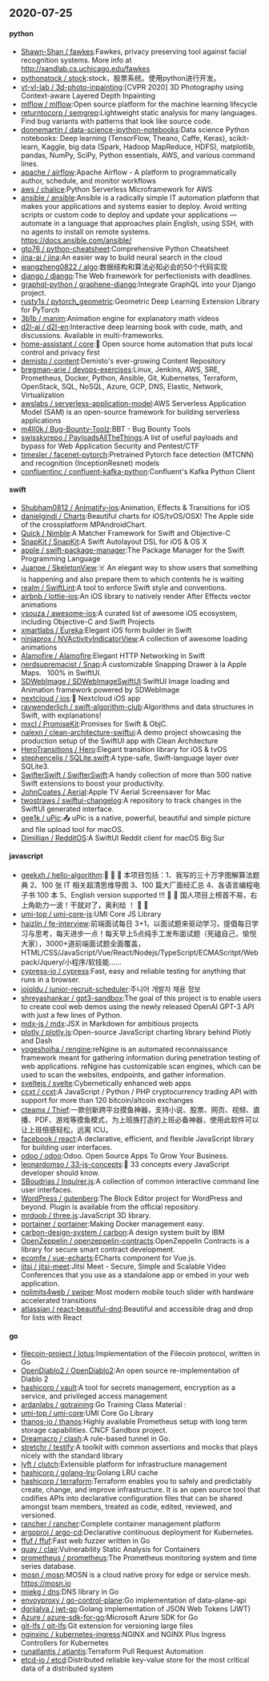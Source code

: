 ## 2020-07-25

#### python
* [Shawn-Shan / fawkes](https://github.com/Shawn-Shan/fawkes):Fawkes, privacy preserving tool against facial recognition systems. More info at http://sandlab.cs.uchicago.edu/fawkes
* [pythonstock / stock](https://github.com/pythonstock/stock):stock，股票系统。使用python进行开发。
* [vt-vl-lab / 3d-photo-inpainting](https://github.com/vt-vl-lab/3d-photo-inpainting):[CVPR 2020] 3D Photography using Context-aware Layered Depth Inpainting
* [mlflow / mlflow](https://github.com/mlflow/mlflow):Open source platform for the machine learning lifecycle
* [returntocorp / semgrep](https://github.com/returntocorp/semgrep):Lightweight static analysis for many languages. Find bug variants with patterns that look like source code.
* [donnemartin / data-science-ipython-notebooks](https://github.com/donnemartin/data-science-ipython-notebooks):Data science Python notebooks: Deep learning (TensorFlow, Theano, Caffe, Keras), scikit-learn, Kaggle, big data (Spark, Hadoop MapReduce, HDFS), matplotlib, pandas, NumPy, SciPy, Python essentials, AWS, and various command lines.
* [apache / airflow](https://github.com/apache/airflow):Apache Airflow - A platform to programmatically author, schedule, and monitor workflows
* [aws / chalice](https://github.com/aws/chalice):Python Serverless Microframework for AWS
* [ansible / ansible](https://github.com/ansible/ansible):Ansible is a radically simple IT automation platform that makes your applications and systems easier to deploy. Avoid writing scripts or custom code to deploy and update your applications — automate in a language that approaches plain English, using SSH, with no agents to install on remote systems. https://docs.ansible.com/ansible/
* [gto76 / python-cheatsheet](https://github.com/gto76/python-cheatsheet):Comprehensive Python Cheatsheet
* [jina-ai / jina](https://github.com/jina-ai/jina):An easier way to build neural search in the cloud
* [wangzheng0822 / algo](https://github.com/wangzheng0822/algo):数据结构和算法必知必会的50个代码实现
* [django / django](https://github.com/django/django):The Web framework for perfectionists with deadlines.
* [graphql-python / graphene-django](https://github.com/graphql-python/graphene-django):Integrate GraphQL into your Django project.
* [rusty1s / pytorch_geometric](https://github.com/rusty1s/pytorch_geometric):Geometric Deep Learning Extension Library for PyTorch
* [3b1b / manim](https://github.com/3b1b/manim):Animation engine for explanatory math videos
* [d2l-ai / d2l-en](https://github.com/d2l-ai/d2l-en):Interactive deep learning book with code, math, and discussions. Available in multi-frameworks.
* [home-assistant / core](https://github.com/home-assistant/core):🏡
Open source home automation that puts local control and privacy first
* [demisto / content](https://github.com/demisto/content):Demisto's ever-growing Content Repository
* [bregman-arie / devops-exercises](https://github.com/bregman-arie/devops-exercises):Linux, Jenkins, AWS, SRE, Prometheus, Docker, Python, Ansible, Git, Kubernetes, Terraform, OpenStack, SQL, NoSQL, Azure, GCP, DNS, Elastic, Network, Virtualization
* [awslabs / serverless-application-model](https://github.com/awslabs/serverless-application-model):AWS Serverless Application Model (SAM) is an open-source framework for building serverless applications
* [m4ll0k / Bug-Bounty-Toolz](https://github.com/m4ll0k/Bug-Bounty-Toolz):BBT - Bug Bounty Tools
* [swisskyrepo / PayloadsAllTheThings](https://github.com/swisskyrepo/PayloadsAllTheThings):A list of useful payloads and bypass for Web Application Security and Pentest/CTF
* [timesler / facenet-pytorch](https://github.com/timesler/facenet-pytorch):Pretrained Pytorch face detection (MTCNN) and recognition (InceptionResnet) models
* [confluentinc / confluent-kafka-python](https://github.com/confluentinc/confluent-kafka-python):Confluent's Kafka Python Client

#### swift
* [Shubham0812 / Animatify-ios](https://github.com/Shubham0812/Animatify-ios):Animation, Effects & Transitions for iOS
* [danielgindi / Charts](https://github.com/danielgindi/Charts):Beautiful charts for iOS/tvOS/OSX! The Apple side of the crossplatform MPAndroidChart.
* [Quick / Nimble](https://github.com/Quick/Nimble):A Matcher Framework for Swift and Objective-C
* [SnapKit / SnapKit](https://github.com/SnapKit/SnapKit):A Swift Autolayout DSL for iOS & OS X
* [apple / swift-package-manager](https://github.com/apple/swift-package-manager):The Package Manager for the Swift Programming Language
* [Juanpe / SkeletonView](https://github.com/Juanpe/SkeletonView):☠️
An elegant way to show users that something is happening and also prepare them to which contents he is waiting
* [realm / SwiftLint](https://github.com/realm/SwiftLint):A tool to enforce Swift style and conventions.
* [airbnb / lottie-ios](https://github.com/airbnb/lottie-ios):An iOS library to natively render After Effects vector animations
* [vsouza / awesome-ios](https://github.com/vsouza/awesome-ios):A curated list of awesome iOS ecosystem, including Objective-C and Swift Projects
* [xmartlabs / Eureka](https://github.com/xmartlabs/Eureka):Elegant iOS form builder in Swift
* [ninjaprox / NVActivityIndicatorView](https://github.com/ninjaprox/NVActivityIndicatorView):A collection of awesome loading animations
* [Alamofire / Alamofire](https://github.com/Alamofire/Alamofire):Elegant HTTP Networking in Swift
* [nerdsupremacist / Snap](https://github.com/nerdsupremacist/Snap):A customizable Snapping Drawer à la Apple Maps.   100% in SwiftUI.
* [SDWebImage / SDWebImageSwiftUI](https://github.com/SDWebImage/SDWebImageSwiftUI):SwiftUI Image loading and Animation framework powered by SDWebImage
* [nextcloud / ios](https://github.com/nextcloud/ios):📱
Nextcloud iOS app
* [raywenderlich / swift-algorithm-club](https://github.com/raywenderlich/swift-algorithm-club):Algorithms and data structures in Swift, with explanations!
* [mxcl / PromiseKit](https://github.com/mxcl/PromiseKit):Promises for Swift & ObjC.
* [nalexn / clean-architecture-swiftui](https://github.com/nalexn/clean-architecture-swiftui):A demo project showcasing the production setup of the SwiftUI app with Clean Architecture
* [HeroTransitions / Hero](https://github.com/HeroTransitions/Hero):Elegant transition library for iOS & tvOS
* [stephencelis / SQLite.swift](https://github.com/stephencelis/SQLite.swift):A type-safe, Swift-language layer over SQLite3.
* [SwifterSwift / SwifterSwift](https://github.com/SwifterSwift/SwifterSwift):A handy collection of more than 500 native Swift extensions to boost your productivity.
* [JohnCoates / Aerial](https://github.com/JohnCoates/Aerial):Apple TV Aerial Screensaver for Mac
* [twostraws / swiftui-changelog](https://github.com/twostraws/swiftui-changelog):A repository to track changes in the SwiftUI generated interface.
* [gee1k / uPic](https://github.com/gee1k/uPic):📤
uPic is a native, powerful, beautiful and simple picture and file upload tool for macOS.
* [Dimillian / RedditOS](https://github.com/Dimillian/RedditOS):A SwiftUI Reddit client for macOS Big Sur

#### javascript
* [geekxh / hello-algorithm](https://github.com/geekxh/hello-algorithm):🙈
🙉
🙊
本项目包括：1、我写的三十万字图解算法题典 2、100 张 IT 相关超清思维导图 3、100 篇大厂面经汇总 4、各语言编程电子书 100 本 5、English version supported !!!
🚀
🚀
国人项目上榜首不易，右上角助力一波！干就对了，奥利给 ！
🚀
🚀
* [umi-top / umi-core-js](https://github.com/umi-top/umi-core-js):UMI Core JS Library
* [haizlin / fe-interview](https://github.com/haizlin/fe-interview):前端面试每日 3+1，以面试题来驱动学习，提倡每日学习与思考，每天进步一点！每天早上5点纯手工发布面试题（死磕自己，愉悦大家），3000+道前端面试题全面覆盖，HTML/CSS/JavaScript/Vue/React/Nodejs/TypeScript/ECMAScritpt/Webpack/Jquery/小程序/软技能……
* [cypress-io / cypress](https://github.com/cypress-io/cypress):Fast, easy and reliable testing for anything that runs in a browser.
* [jojoldu / junior-recruit-scheduler](https://github.com/jojoldu/junior-recruit-scheduler):주니어 개발자 채용 정보
* [shreyashankar / gpt3-sandbox](https://github.com/shreyashankar/gpt3-sandbox):The goal of this project is to enable users to create cool web demos using the newly released OpenAI GPT-3 API with just a few lines of Python.
* [mdx-js / mdx](https://github.com/mdx-js/mdx):JSX in Markdown for ambitious projects
* [plotly / plotly.js](https://github.com/plotly/plotly.js):Open-source JavaScript charting library behind Plotly and Dash
* [yogeshojha / rengine](https://github.com/yogeshojha/rengine):reNgine is an automated reconnaissance framework meant for gathering information during penetration testing of web applications. reNgine has customizable scan engines, which can be used to scan the websites, endpoints, and gather information.
* [sveltejs / svelte](https://github.com/sveltejs/svelte):Cybernetically enhanced web apps
* [ccxt / ccxt](https://github.com/ccxt/ccxt):A JavaScript / Python / PHP cryptocurrency trading API with support for more than 120 bitcoin/altcoin exchanges
* [cteamx / Thief](https://github.com/cteamx/Thief):一款创新跨平台摸鱼神器，支持小说、股票、网页、视频、直播、PDF、游戏等摸鱼模式，为上班族打造的上班必备神器，使用此软件可以让上班倍感轻松，远离 ICU。
* [facebook / react](https://github.com/facebook/react):A declarative, efficient, and flexible JavaScript library for building user interfaces.
* [odoo / odoo](https://github.com/odoo/odoo):Odoo. Open Source Apps To Grow Your Business.
* [leonardomso / 33-js-concepts](https://github.com/leonardomso/33-js-concepts):📜
33 concepts every JavaScript developer should know.
* [SBoudrias / Inquirer.js](https://github.com/SBoudrias/Inquirer.js):A collection of common interactive command line user interfaces.
* [WordPress / gutenberg](https://github.com/WordPress/gutenberg):The Block Editor project for WordPress and beyond. Plugin is available from the official repository.
* [mrdoob / three.js](https://github.com/mrdoob/three.js):JavaScript 3D library.
* [portainer / portainer](https://github.com/portainer/portainer):Making Docker management easy.
* [carbon-design-system / carbon](https://github.com/carbon-design-system/carbon):A design system built by IBM
* [OpenZeppelin / openzeppelin-contracts](https://github.com/OpenZeppelin/openzeppelin-contracts):OpenZeppelin Contracts is a library for secure smart contract development.
* [ecomfe / vue-echarts](https://github.com/ecomfe/vue-echarts):ECharts component for Vue.js.
* [jitsi / jitsi-meet](https://github.com/jitsi/jitsi-meet):Jitsi Meet - Secure, Simple and Scalable Video Conferences that you use as a standalone app or embed in your web application.
* [nolimits4web / swiper](https://github.com/nolimits4web/swiper):Most modern mobile touch slider with hardware accelerated transitions
* [atlassian / react-beautiful-dnd](https://github.com/atlassian/react-beautiful-dnd):Beautiful and accessible drag and drop for lists with React

#### go
* [filecoin-project / lotus](https://github.com/filecoin-project/lotus):Implementation of the Filecoin protocol, written in Go
* [OpenDiablo2 / OpenDiablo2](https://github.com/OpenDiablo2/OpenDiablo2):An open source re-implementation of Diablo 2
* [hashicorp / vault](https://github.com/hashicorp/vault):A tool for secrets management, encryption as a service, and privileged access management
* [ardanlabs / gotraining](https://github.com/ardanlabs/gotraining):Go Training Class Material :
* [umi-top / umi-core](https://github.com/umi-top/umi-core):UMI Core Go Library
* [thanos-io / thanos](https://github.com/thanos-io/thanos):Highly available Prometheus setup with long term storage capabilities. CNCF Sandbox project.
* [Dreamacro / clash](https://github.com/Dreamacro/clash):A rule-based tunnel in Go.
* [stretchr / testify](https://github.com/stretchr/testify):A toolkit with common assertions and mocks that plays nicely with the standard library
* [lyft / clutch](https://github.com/lyft/clutch):Extensible platform for infrastructure management
* [hashicorp / golang-lru](https://github.com/hashicorp/golang-lru):Golang LRU cache
* [hashicorp / terraform](https://github.com/hashicorp/terraform):Terraform enables you to safely and predictably create, change, and improve infrastructure. It is an open source tool that codifies APIs into declarative configuration files that can be shared amongst team members, treated as code, edited, reviewed, and versioned.
* [rancher / rancher](https://github.com/rancher/rancher):Complete container management platform
* [argoproj / argo-cd](https://github.com/argoproj/argo-cd):Declarative continuous deployment for Kubernetes.
* [ffuf / ffuf](https://github.com/ffuf/ffuf):Fast web fuzzer written in Go
* [quay / clair](https://github.com/quay/clair):Vulnerability Static Analysis for Containers
* [prometheus / prometheus](https://github.com/prometheus/prometheus):The Prometheus monitoring system and time series database.
* [mosn / mosn](https://github.com/mosn/mosn):MOSN is a cloud native proxy for edge or service mesh. https://mosn.io
* [miekg / dns](https://github.com/miekg/dns):DNS library in Go
* [envoyproxy / go-control-plane](https://github.com/envoyproxy/go-control-plane):Go implementation of data-plane-api
* [dgrijalva / jwt-go](https://github.com/dgrijalva/jwt-go):Golang implementation of JSON Web Tokens (JWT)
* [Azure / azure-sdk-for-go](https://github.com/Azure/azure-sdk-for-go):Microsoft Azure SDK for Go
* [git-lfs / git-lfs](https://github.com/git-lfs/git-lfs):Git extension for versioning large files
* [nginxinc / kubernetes-ingress](https://github.com/nginxinc/kubernetes-ingress):NGINX and NGINX Plus Ingress Controllers for Kubernetes
* [runatlantis / atlantis](https://github.com/runatlantis/atlantis):Terraform Pull Request Automation
* [etcd-io / etcd](https://github.com/etcd-io/etcd):Distributed reliable key-value store for the most critical data of a distributed system
